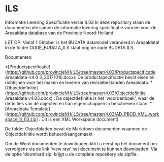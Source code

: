 ILS
===

Informatie Levering Specificatie versie 4.03
In deze repository staan de documenten die samen de informatie levering specificatie vormen voor de Areaaldata database van de Provincie Noord-Holland.

LET OP: Vanaf 1 Oktober is het BUDATA datamodel veranderd in Areaaldata! In de folder OUDE_BUDATA_ILS staat nog de oude BUDATA ILS.

Documenten:

*[Productspecificatie] (https://github.com/provincieNH/ILS/tree/master/4.03/Productspecificatie Areaaldata-v4 0 3_20171010.docx): De productspecificatie bevat eisen en richtlijnen voor het maken en leveren van revisiebestanden Areaaldata.
*[Objectdefinitie] (https://github.com/provincieNH/ILS/tree/master/4.03/Objectdefinitie Areaaldata v4.03.docx) : De objectdefinitie is het 'woordenboek', waar de definities van de objecten en hun eigenschappen in beschreven staan.
*[Areaaldata Template] (https://github.com/provincieNH/ILS/tree/master/4.03/AD_PROD_XML_workspace_4_03.zip] : Dit is een XML Workspace document)

De folder Objectbladen bevat de Markdown documenten waarmee de Objectdefinitie wordt beheerd/aangemaakt

Om de Word documenten te downloaden klikt u eerst op het document om vervolgens via de link 'view raw' het document te kunnen downloaden. Via de optie 'download zip' krijgt u de complete repository als zipfile.
